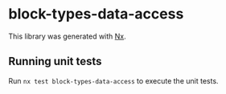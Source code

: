 # block-types-data-access

This library was generated with [Nx](https://nx.dev).

## Running unit tests

Run `nx test block-types-data-access` to execute the unit tests.
